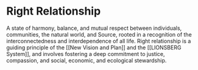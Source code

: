 # Right Relationship

A state of harmony, balance, and mutual respect between individuals, communities, the natural world, and Source, rooted in a recognition of the interconnectedness and interdependence of all life. Right relationship is a guiding principle of the [[New Vision and Plan]] and the [[LIONSBERG System]], and involves fostering a deep commitment to justice, compassion, and social, economic, and ecological stewardship.